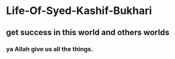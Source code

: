 # Life-Of-Syed-Kashif-Bukhari

## get success in this world and others worlds

### ya Allah give us all the things.